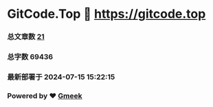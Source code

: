 # GitCode.Top :link: https://gitcode.top 
### 总文章数 [21](https://gitcode.top/tag.html) 
### 总字数 69436 
### 最新部署于 2024-07-15 15:22:15 
### Powered by :heart: [Gmeek](https://github.com/Meekdai/Gmeek)
